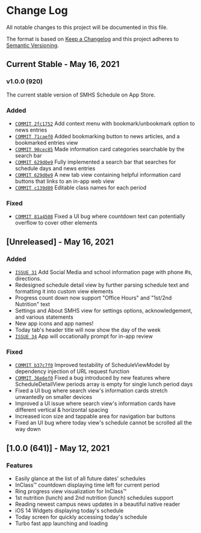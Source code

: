 # Change Log
All notable changes to this project will be documented in this file.
 
The format is based on [Keep a Changelog](http://keepachangelog.com/)
and this project adheres to [Semantic Versioning](http://semver.org/).



## Current Stable - May 16, 2021
 ### v1.0.0 (920)
The current stable version of SMHS Schedule on App Store.

### Added
- [`COMMIT 2fc1752`](https://github.com/jevonmao/SMHS-Schedule/commit/2fc1752736b00a7390f7662b4bae112c13629d64) Add context menu with bookmark/unbookmark option to news entries
- [`COMMIT 71caef0`](https://github.com/jevonmao/SMHS-Schedule/commit/71caef0007b867dc1ea81c5881bf85128fc9f524) Added bookmarking button to news articles, and a bookmarked entries view
- [`COMMIT 90cec85`](https://github.com/jevonmao/SMHS-Schedule/commit/90cec8521fcc7dafcacbe5cab17cdb8a2e2de4c9) Made information card categories searchable by the search bar
- [`COMMIT 629d0e9`](https://github.com/jevonmao/SMHS-Schedule/commit/629d0e97e88fad6c47520d92d96b910fb29959a2) Fully implemented a search bar that searches for schedule days and news entries
- [`COMMIT 629d0e9`](https://github.com/jevonmao/SMHS-Schedule/commit/629d0e97e88fad6c47520d92d96b910fb29959a2) A new tab view containing helpful information card buttons that links to an in-app web view
- [`COMMIT c139d09`](https://github.com/jevonmao/SMHS-Schedule/commit/c139d09c110c4c05f818382a98d22149a2a7bc8e) Editable class names for each period

### Fixed
- [`COMMIT 81a4508`](https://github.com/jevonmao/SMHS-Schedule/commit/81a450886d4195e1c80078ac9f1f16936c085924) Fixed a UI bug where countdown text can potentially overflow to cover other elements

## [Unreleased] - May 16, 2021

### Added
- [`ISSUE 31`](https://github.com/jevonmao/SMHS-Schedule/issues/31) Add Social Media and school information page with phone #s, directions.
- Redesigned schedule detail view by further parsing schedule text and formatting it into custom view elements
- Progress count down now support "Office Hours" and "1st/2nd Nutrition" text
- Settings and About SMHS view for settings options, acknowledgement, and various statements
- New app icons and app names!
- Today tab's header title will now show the day of the week
- [`ISSUE 34`](https://github.com/jevonmao/SMHS-Schedule/issues/34) App will occationally prompt for in-app review

### Fixed
- [`COMMIT b37c7f0`](https://github.com/jevonmao/SMHS-Schedule/commit/b37c7f0b7f687c705c4182ccd2e3baf4772e7c76) Improved testability of ScheduleViewModel by dependency injection of URL request function
- [`COMMIT 36e6ef0`](https://github.com/jevonmao/SMHS-Schedule/commit/36e6ef083055d289a7781c4ed968d4fbebb77344) Fixed a bug introduced by new features where ScheduleDetailView periods array is empty for single lunch period days
- Fixed a UI bug where search view's information cards stretch unwantedly on smaller devices
- Improved a UI issue where search view's information cards have different vertical & horizontal spacing
- Increased icon size and tappable area for navigation bar buttons
- Fixed an UI bug where today view's schedule cannot be scrolled all the way down

## [1.0.0 (641)] - May 12, 2021

### Features
- Easily glance at the list of all future dates' schedules
- InClass™ countdown displaying time left for current period
- Ring progress view visualization for InClass™
- 1st nutrition (lunch) and 2nd nutrition (lunch) schedules support
- Reading newest campus news updates in a beautiful native reader
- iOS 14 Widgets displaying today's schedule
- Today screen for quickly accessing today's schedule
- Turbo fast app launching and loading
